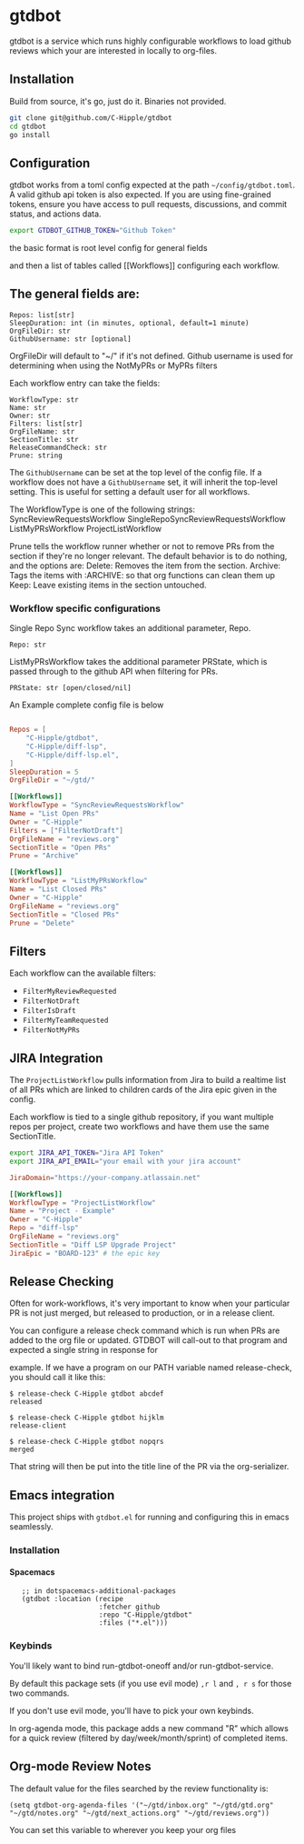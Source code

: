 # gtdbot

gtdbot is a service which runs highly configurable workflows to load github reviews which your are interested in locally to org-files.

## Installation

Build from source, it's go, just do it.
Binaries not provided.

```bash
git clone git@github.com/C-Hipple/gtdbot
cd gtdbot
go install
```


## Configuration

gtdbot works from a toml config expected at the path `~/config/gtdbot.toml`.  A valid github api token is also expected.  If you are using fine-grained tokens, ensure you have access to pull requests, discussions, and commit status, and actions data.


```bash
export GTDBOT_GITHUB_TOKEN="Github Token"
```

the basic format is root level config for general fields

and then a list of tables called [[Workflows]] configuring each workflow.

The general fields are:
-
```
Repos: list[str]
SleepDuration: int (in minutes, optional, default=1 minute)
OrgFileDir: str
GithubUsername: str [optional]
```

OrgFileDir will default to "~/" if it's not defined.  Github username is used for determining when using the NotMyPRs or MyPRs filters


Each workflow entry can take the fields:
```
WorkflowType: str
Name: str
Owner: str
Filters: list[str]
OrgFileName: str
SectionTitle: str
ReleaseCommandCheck: str
Prune: string
```

The `GithubUsername` can be set at the top level of the config file. If a workflow does not have a `GithubUsername` set, it will inherit the top-level setting. This is useful for setting a default user for all workflows.

The WorkflowType is one of the following strings:
SyncReviewRequestsWorkflow
SingleRepoSyncReviewRequestsWorkflow
ListMyPRsWorkflow
ProjectListWorkflow

Prune tells the workflow runner whether or not to remove PRs from the section if they're no longer relevant.  The default behavior is to do nothing, and the options are:
Delete: Removes the item from the section.
Archive: Tags the items with :ARCHIVE: so that org functions can clean them up
Keep: Leave existing items in the section untouched.

### Workflow specific configurations
Single Repo Sync workflow takes an additional parameter, Repo.
```
Repo: str
```

ListMyPRsWorkflow takes the additional parameter PRState, which is passed through to the github API when filtering for PRs.
```
PRState: str [open/closed/nil]
```



An Example complete config file is below

```toml

Repos = [
    "C-Hipple/gtdbot",
    "C-Hipple/diff-lsp",
    "C-Hipple/diff-lsp.el",
]
SleepDuration = 5
OrgFileDir = "~/gtd/"

[[Workflows]]
WorkflowType = "SyncReviewRequestsWorkflow"
Name = "List Open PRs"
Owner = "C-Hipple"
Filters = ["FilterNotDraft"]
OrgFileName = "reviews.org"
SectionTitle = "Open PRs"
Prune = "Archive"

[[Workflows]]
WorkflowType = "ListMyPRsWorkflow"
Name = "List Closed PRs"
Owner = "C-Hipple"
OrgFileName = "reviews.org"
SectionTitle = "Closed PRs"
Prune = "Delete"
```

## Filters

Each workflow can the available filters:

*   `FilterMyReviewRequested`
*   `FilterNotDraft`
*   `FilterIsDraft`
*   `FilterMyTeamRequested`
*   `FilterNotMyPRs`


## JIRA Integration

The `ProjectListWorkflow` pulls information from Jira to build a realtime list of all PRs which are linked to children cards of the Jira epic given in the config.

Each workflow is tied to a single github repository, if you want multiple repos per project, create two workflows and have them use the same SectionTitle.

```bash
export JIRA_API_TOKEN="Jira API Token"
export JIRA_API_EMAIL="your email with your jira account"
```

```toml
JiraDomain="https://your-company.atlassain.net"

[[Workflows]]
WorkflowType = "ProjectListWorkflow"
Name = "Project - Example"
Owner = "C-Hipple"
Repo = "diff-lsp"
OrgFileName = "reviews.org"
SectionTitle = "Diff LSP Upgrade Project"
JiraEpic = "BOARD-123" # the epic key
```


## Release Checking

Often for work-workflows, it's very important to know when your particular PR is not just merged, but released to production, or in a release client.

You can configure a release check command which is run when PRs are added to the org file or updated.  GTDBOT will call-out to that program and expected a single string in response for

example. If we have a program on our PATH variable named release-check, you should call it like this:

```
$ release-check C-Hipple gtdbot abcdef
released

$ release-check C-Hipple gtdbot hijklm
release-client

$ release-check C-Hipple gtdbot nopqrs
merged
```

That string will then be put into the title line of the PR via the org-serializer.

## Emacs integration

This project ships with `gtdbot.el` for running and configuring this in emacs seamlessly.

### Installation

#### Spacemacs
```elisp
   ;; in dotspacemacs-additional-packages
   (gtdbot :location (recipe
                      :fetcher github
                      :repo "C-Hipple/gtdbot"
                      :files ("*.el")))
```

### Keybinds


You'll likely want to bind run-gtdbot-oneoff and/or run-gtdbot-service.

By default this package sets (if you use evil mode) `,r l` and `, r s` for those two commands.

If you don't use evil mode, you'll have to pick your own keybinds.

In org-agenda mode, this package adds a new command "R" which allows for a quick review (filtered by day/week/month/sprint) of completed items.

## Org-mode Review Notes

The default value for the files searched by the review functionality is:

```elisp
(setq gtdbot-org-agenda-files '("~/gtd/inbox.org" "~/gtd/gtd.org" "~/gtd/notes.org" "~/gtd/next_actions.org" "~/gtd/reviews.org"))
```

You can set this variable to wherever you keep your org files
